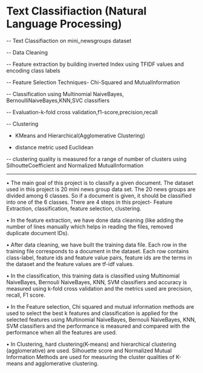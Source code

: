 # Text Classifiaction (Natural Language Processing)

-- Text Classifiaction on mini_newsgroups dataset

-- Data Cleaning

-- Feature extraction by building inverted Index using TFIDF values and encoding class labels

-- Feature Selection Techniques- Chi-Squared and MutualInformation

-- Classification using Multinomial NaiveBayes, BernoulliNaiveBayes,KNN,SVC classifiers

-- Evaluation-k-fold cross validation,f1-score,precision,recall

-- Clustering

   - KMeans and Hierarchical(Agglomerative Clustering)

   - distance metric used Euclidean

-- clustering quality is measured for a range of number of clusters using SilhoutteCoefficient and Normalized MutualInformation

****************************************************************************************

•	The main goal of this project is to classify a given document. The dataset used in this project is 20 mini news group data set. The 20 news groups are divided among 6 classes. So if a document is given, it should be classified into one of the 6 classes. There are 4 steps in this project- Feature Extraction, classification, feature selection, clustering.

•	In the feature extraction, we have done data cleaning (like adding the number of lines manually which helps in reading the files, removed duplicate document IDs).

•	After data cleaning, we have built the training data file. Each row in the training file corresponds to a document in the dataset. Each row contains class-label, feature ids and feature value pairs, feature ids are the terms in the dataset and the feature values are tf-idf values. 

•	In the classification, this training  data is classified using Multinomial NaiveBayes, Bernouli NaiveBayes, KNN, SVM classifiers and accuracy is measured using k-fold cross validation and the metrics used are precision, recall, F1 score. 

•	In the Feature selection, Chi squared and mutual information methods are used to select the best k features and classification is applied for the selected features using Multinomial NaiveBayes, Bernouli NaiveBayes, KNN, SVM classifiers and the performance is measured and compared with the performance when all the features are used. 

•	In Clustering, hard clustering(K-means) and hierarchical clustering (agglomerative) are used. Silhouette score and Normalized Mutual Information Methods are used for measuring the cluster qualities of K-means and agglomerative clustering.

